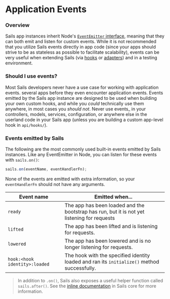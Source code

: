 # Application Events

### Overview

Sails app instances inherit Node's [`EventEmitter` interface](https://nodejs.org/api/events.html#events_class_eventemitter), meaning that they can both emit and listen for custom events.  While it is not recommended that you utilize Sails events directly in app code (since your apps should strive to be as stateless as possible to facilitate scalability), events can be very useful when extending Sails (via [hooks](http://sailsjs.org/documentation/concepts/extending-sails/hooks) or [adapters](http://sailsjs.org/documentation/concepts/extending-sails/adapters)) and in a testing environment.

### Should I use events?

Most Sails developers never have a use case for working with application events. several apps before they even encounter application events.  Events emitted by the Sails app instance are designed to be used when building your own custom hooks, and while you _could_ technically use them anywhere, in most cases you _should not_.  Never use events_ in your controllers, models, services, configuration, or anywhere else in the userland code in your Sails app (unless you are building a custom app-level hook in `api/hooks/`).

### Events emitted by Sails

The following are the most commonly used built-in events emitted by Sails instances.  Like any EventEmitter in Node, you can listen for these events with `sails.on()`:

```javascript
sails.on(eventName, eventHandlerFn);
```

None of the events are emitted with extra information, so your `eventHandlerFn` should not have any arguments.

| Event name | Emitted when... |
|------------| ----------------|
| `ready`    | The app has been loaded and the bootstrap has run, but it is not yet listening for requests |
| `lifted`   | The app has been lifted and is listening for requests. |
| `lowered`  | The app has been lowered and is no longer listening for requests. |
| `hook:<hook identity>:loaded` | The hook with the specified identity loaded and ran its `initialize()` method successfully.  |


> In addition to `.on()`, Sails also exposes a useful helper function called `sails.after()`.  See the [inline documentation](https://github.com/balderdashy/sails/blob/master/lib/EVENTS.md#usage) in Sails core for more information.


<!--
### Using `sails.emit` for virtual requests

You may occasionally wish to simulate requests to a Sails app without starting an actual http server--this is often useful in testing environments.  You can do this by loading the app with [`sails.load()`](http://sailsjs.org/documentation/reference/application/sails-load) rather than [`sails.lift()`](http://sailsjs.org/documentation/reference/application/sails-lift) and then sending a `router:request` event to the app:

```javascript
sails.emit('router:request', requestObj, responseObj)
```

When using this method to make requests, you are responsible for supplying appropriate values for the [request object]() (such as the URL, method and body) and the [response object]() (such as implementations for the `send` method).

##### Example

Send a virtual request to the `POST /user` route and log the response

```javascript
sails.emit('router:request', {
  url: '/user',
  method: 'post',
  body: {
     name: 'joe',
     age: 25
  }
}, {
  send: function(data) {
     console.log("Server responded with: ", data);
  }
});
```
-->
<docmeta name="displayName" value="Events">
